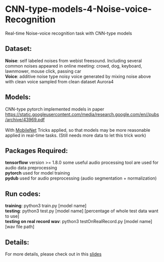 # CNN-type-models-4-Noise-voice-Recognition
Real-time Noise-voice recognition task with CNN-type models

## Dataset:
**Noise**: self labeled noises from webist freesound. Including several common noises appeared in online meeting: crowd, dog, keyboard, lawnmower, mouse click, passing car</br>
**Voice**: additive noise type noisy voice generated by mixing noise above with clean voice sampled from clean dataset Aurora4

## Models:
CNN-type pytorch implemented models in paper https://static.googleusercontent.com/media/research.google.com/en//pubs/archive/43969.pdf</br>
</br>
With [MobileNet](https://arxiv.org/pdf/1704.04861.pdf) Tricks applied, so that models may be more reasonable applied in real-time tasks. (Still needs more data to let this trick work)

## Packages Required:
**tensorflow** version >= 1.8.0 some useful audio processing tool are used for audio data preprocessing</br>
**pytorch** used for model training</br>
**pydub** used for audio preprocessing (audio segmentation + normalization) 

## Run codes:
**training**: python3 train.py [model name] </br>
**testing**: python3 test.py [model name] [percentage of whole test data want to use]</br>
**testing on real record wav**: python3 testOnRealRecord.py [model name] [wav file path]

## Details:
For more details, please check out in this [slides](https://www.sharelatex.com/read/zfyyzsjgykcr)
